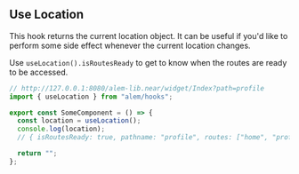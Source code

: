 <!-- TODO: Mudar para getLocation() -->
<!-- Funciona apenas dentro dos filhos do Routes -->

<!-- Documentar o seguinte: Prefira usar getLocation().pathname <recurso> para evitar conflitos de nomes após a compilação. -->
<!-- ou embrulhe o recurso com a função na qual ele está sendo usado. -->
<!-- TODO: Pensar numa forma de corrigir isso nas proximas versões -->

## Use Location

This hook returns the current location object. It can be useful if you'd like to perform some side effect whenever the current location changes.

Use `useLocation().isRoutesReady` to get to know when the routes are ready to be accessed.

```ts
// http://127.0.0.1:8080/alem-lib.near/widget/Index?path=profile
import { useLocation } from "alem/hooks";

export const SomeComponent = () => {
  const location = useLocation();
  console.log(location);
  // { isRoutesReady: true, pathname: "profile", routes: ["home", "profile"] }

  return "";
};
```
